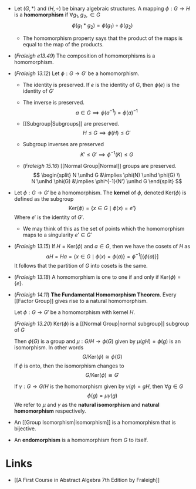 * Let $(G,\ast)$ and $(H,\circ)$ be binary algebraic structures. A mapping $\phi: G\to H$ is a **homomorphism** if $\forall g_1,g_2,\in G$ 
  $$
  \phi(g_1\ast g_2)=\phi(g_1)\circ \phi(g_2)
  $$
  
	* The homomorphism property says that the product of the maps is equal to the map of the products.

* (*Fraleigh e13.49*) The composition of homomorphisms is a homomorphism.
* (*Fraleigh 13.12*) Let $\phi:G\to G'$ be a homomorphism.
	* The identity is preserved. If $e$ is the identity of $G$, then $\phi(e)$ is the identity of $G'$
	* The inverse is preserved. 
	  $$
	  a\in G\implies \phi(a^{-1})=\phi(a)^{-1}
	  $$
	* [[Subgroup|Subgroups]] are preserved. 
	  $$
	  H\le G\implies \phi(H)\le G'
	  $$
	* Subgroup inverses are preserved 
	  $$
	  K'\le G'\implies \phi^{-1}(K)\le G
	  $$
	  
	* (*Fraleigh 15.16*) [[Normal Group|Normal]] groups are preserved.
	  $$
	  \begin{split}
	  N \unlhd G &\implies \phi(N) \unlhd \phi(G) \\
	  N'\unlhd \phi(G) &\implies \phi^{-1}(N') \unlhd G
	  \end{split}
	  $$

* Let $\phi:G\to G'$ be a homomorphism. The **kernel** of $\phi$, denoted $\text{Ker}(\phi)$  is defined as the subgroup 
  $$
  \text{Ker}(\phi)=\{x\in G\mid \phi(x)=e'\}
  $$
  Where $e'$ is the identity of $G'$.
	* We may think of this as the set of points which the homomorphism maps to a singularity $e'\in G'$

* (*Fraleigh 13.15*) If $H=\text{Ker}(\phi)$ and $a\in G$, then we have the cosets of $H$ as 
  $$
  aH=Ha= \{x\in G\mid \phi(x)=\phi(a)\} = \phi^{-1}[\{\phi(a)\}]
  $$
  It follows that the partition of $G$ into cosets is the same.
  
* (*Fraleigh 13.18*) A homomorphism is one to one if and only if $\text{Ker}(\phi)=\{e\}$. 

* (*Fraleigh 14.11*) **The Fundamental Homomorphism Theorem**.  Every [[Factor Group]] gives rise to a natural homomorphism.

  Let $\phi:G\to G'$ be a homomorphism with kernel $H$. 
  
  (*Fraleigh 13.20*) $\text{Ker}(\phi)$ is a [[Normal Group|normal subgroup]] subgroup of $G$
  
  Then $\phi(G)$ is a group and $\mu:G/H\to \phi(G)$ given by $\mu(gH)=\phi(g)$ is an isomorphism. In other words 
  $$
  G/\text{Ker}(\phi) \cong \phi(G)
  $$
  If $\phi$ is onto, then  the isomorphism changes to 
  $$
  G/\text{Ker}(\phi) \cong G'
  $$
  
  If $\gamma:G\to G/H$ is the homomorphism given by $\gamma(g)=gH$, then $\forall g\in G$
  $$
  \phi(g)=\mu\gamma(g)
  $$
  We refer to $\mu$ and $\gamma$ as the **natural isomorphism** and **natural homomorphism** respectively. 

* An [[Group Isomorphism|isomorphism]] is a homomorphism that is bijective.
* An **endomorphism** is a homomorphism from $G$ to itself.
# Links
* [[A First Course in Abstract Algebra 7th Edition by Fraleigh]]